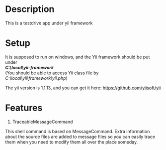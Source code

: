 # Description
This is a testdrive app under yii framework

# Setup
It is supposed to run on windows, and the Yii framework should be put under<br><i><strong>C:\local\yii-framework</strong></i>
<br>(You should be able to access Yii class file by <i>C:\local\yii\framework\yii.php</i>)

The yii version is 1.1.13, and you can get it here: https://github.com/yiisoft/yii

# Features
1. TraceableMessageCommand

This shell command is based on MessageCommand. Extra information about the source
files are added to message files so you can easily trace them when you need to modify
them all over the place someday.